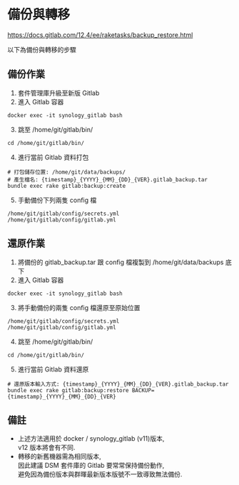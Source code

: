 # 備份與轉移

https://docs.gitlab.com/12.4/ee/raketasks/backup_restore.html

以下為備份與轉移的步驟

## 備份作業

1. 套件管理庫升級至新版 Gitlab
2. 進入 Gitlab 容器

```
docker exec -it synology_gitlab bash
```

3. 跳至 /home/git/gitlab/bin/

```
cd /home/git/gitlab/bin/
```

4. 進行當前 Gitlab 資料打包

```
# 打包儲存位置: /home/git/data/backups/
# 產生檔名: {timestamp}_{YYYY}_{MM}_{DD}_{VER}.gitlab_backup.tar
bundle exec rake gitlab:backup:create
```

5. 手動備份下列兩隻 config 檔

```
/home/git/gitlab/config/secrets.yml
/home/git/gitlab/config/gitlab.yml
```

## 還原作業

1. 將備份的 gitlab_backup.tar 跟 config 檔複製到 /home/git/data/backups 底下
2. 進入 Gitlab 容器

```
docker exec -it synology_gitlab bash
```

3. 將手動備份的兩隻 config 檔還原至原始位置

```
/home/git/gitlab/config/secrets.yml
/home/git/gitlab/config/gitlab.yml
```

4. 跳至 /home/git/gitlab/bin/

```
cd /home/git/gitlab/bin/
```

5. 進行當前 Gitlab 資料還原

```
# 還原版本輸入方式: {timestamp}_{YYYY}_{MM}_{DD}_{VER}.gitlab_backup.tar
bundle exec rake gitlab:backup:restore BACKUP={timestamp}_{YYYY}_{MM}_{DD}_{VER}
```

## 備註

- 上述方法適用於 docker / synology_gitlab (v11)版本,<br>
v12 版本將會有不同.
- 轉移的新舊機器需為相同版本,<br> 
因此建議 DSM 套件庫的 Gitlab 要常常保持備份動作,<br>
避免因為備份版本與群暉最新版本版號不一致導致無法備份.